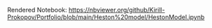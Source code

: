 Rendered Notebook: https://nbviewer.org/github/Kirill-Prokopov/Portfolio/blob/main/Heston%20model/HestonModel.ipynb
